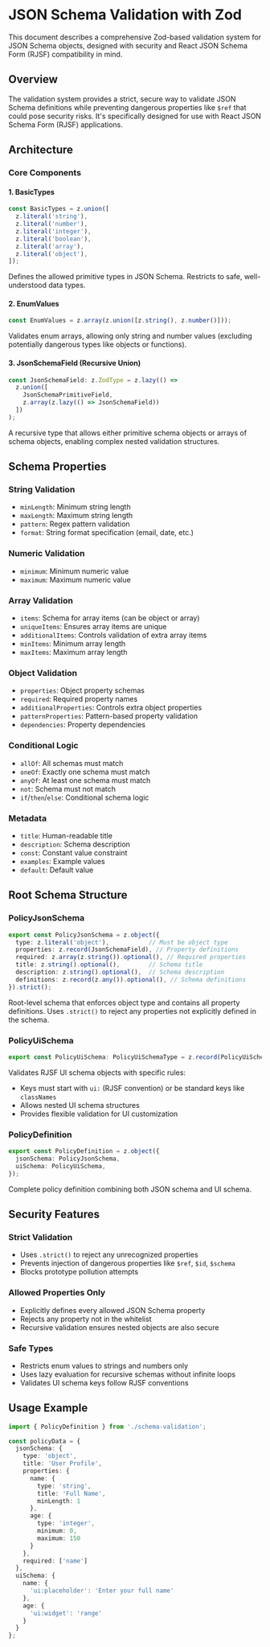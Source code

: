 # JSON Schema Validation with Zod

This document describes a comprehensive Zod-based validation system for JSON Schema objects, designed with security and React JSON Schema Form (RJSF) compatibility in mind.

## Overview

The validation system provides a strict, secure way to validate JSON Schema definitions while preventing dangerous properties like `$ref` that could pose security risks. It's specifically designed for use with React JSON Schema Form (RJSF) applications.

## Architecture

### Core Components

#### 1. BasicTypes
```typescript
const BasicTypes = z.union([
  z.literal('string'),
  z.literal('number'), 
  z.literal('integer'),
  z.literal('boolean'),
  z.literal('array'),
  z.literal('object'),
]);
```
Defines the allowed primitive types in JSON Schema. Restricts to safe, well-understood data types.

#### 2. EnumValues
```typescript
const EnumValues = z.array(z.union([z.string(), z.number()]));
```
Validates enum arrays, allowing only string and number values (excluding potentially dangerous types like objects or functions).

#### 3. JsonSchemaField (Recursive Union)
```typescript
const JsonSchemaField: z.ZodType = z.lazy(() => 
  z.union([
    JsonSchemaPrimitiveField,
    z.array(z.lazy(() => JsonSchemaField))
  ])
);
```
A recursive type that allows either primitive schema objects or arrays of schema objects, enabling complex nested validation structures.

## Schema Properties

### String Validation
- `minLength`: Minimum string length
- `maxLength`: Maximum string length  
- `pattern`: Regex pattern validation
- `format`: String format specification (email, date, etc.)

### Numeric Validation
- `minimum`: Minimum numeric value
- `maximum`: Maximum numeric value

### Array Validation
- `items`: Schema for array items (can be object or array)
- `uniqueItems`: Ensures array items are unique
- `additionalItems`: Controls validation of extra array items
- `minItems`: Minimum array length
- `maxItems`: Maximum array length

### Object Validation
- `properties`: Object property schemas
- `required`: Required property names
- `additionalProperties`: Controls extra object properties
- `patternProperties`: Pattern-based property validation
- `dependencies`: Property dependencies

### Conditional Logic
- `allOf`: All schemas must match
- `oneOf`: Exactly one schema must match  
- `anyOf`: At least one schema must match
- `not`: Schema must not match
- `if`/`then`/`else`: Conditional schema logic

### Metadata
- `title`: Human-readable title
- `description`: Schema description
- `const`: Constant value constraint
- `examples`: Example values
- `default`: Default value

## Root Schema Structure

### PolicyJsonSchema
```typescript
export const PolicyJsonSchema = z.object({
  type: z.literal('object'),           // Must be object type
  properties: z.record(JsonSchemaField), // Property definitions
  required: z.array(z.string()).optional(), // Required properties
  title: z.string().optional(),        // Schema title
  description: z.string().optional(),  // Schema description  
  definitions: z.record(z.any()).optional(), // Schema definitions
}).strict();
```

Root-level schema that enforces object type and contains all property definitions. Uses `.strict()` to reject any properties not explicitly defined in the schema.

### PolicyUiSchema
```typescript
export const PolicyUiSchema: PolicyUiSchemaType = z.record(PolicyUiSchemaInner);
```

Validates RJSF UI schema objects with specific rules:
- Keys must start with `ui:` (RJSF convention) or be standard keys like `classNames`
- Allows nested UI schema structures
- Provides flexible validation for UI customization

### PolicyDefinition  
```typescript
export const PolicyDefinition = z.object({
  jsonSchema: PolicyJsonSchema,
  uiSchema: PolicyUiSchema,
});
```

Complete policy definition combining both JSON schema and UI schema.

## Security Features

### Strict Validation
- Uses `.strict()` to reject any unrecognized properties
- Prevents injection of dangerous properties like `$ref`, `$id`, `$schema`
- Blocks prototype pollution attempts

### Allowed Properties Only
- Explicitly defines every allowed JSON Schema property
- Rejects any property not in the whitelist
- Recursive validation ensures nested objects are also secure

### Safe Types
- Restricts enum values to strings and numbers only
- Uses lazy evaluation for recursive schemas without infinite loops
- Validates UI schema keys follow RJSF conventions

## Usage Example

```typescript
import { PolicyDefinition } from './schema-validation';

const policyData = {
  jsonSchema: {
    type: 'object',
    title: 'User Profile',
    properties: {
      name: {
        type: 'string',
        title: 'Full Name',
        minLength: 1
      },
      age: {
        type: 'integer',
        minimum: 0,
        maximum: 150
      }
    },
    required: ['name']
  },
  uiSchema: {
    name: {
      'ui:placeholder': 'Enter your full name'
    },
    age: {
      'ui:widget': 'range'
    }
  }
};